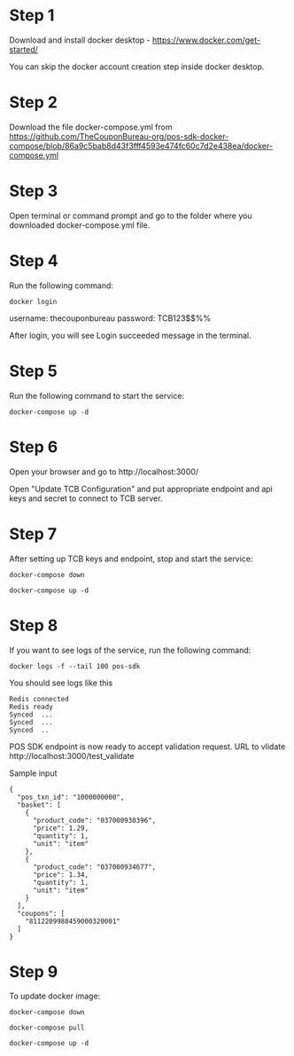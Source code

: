 # Step 1
Download and install docker desktop - https://www.docker.com/get-started/

You can skip the docker account creation step inside docker desktop.

# Step 2
Download the file docker-compose.yml from https://github.com/TheCouponBureau-org/pos-sdk-docker-compose/blob/86a9c5bab8d43f3fff4593e474fc60c7d2e438ea/docker-compose.yml

# Step 3
Open terminal or command prompt and go to the folder where you downloaded docker-compose.yml file.

# Step 4
Run the following command:

```
docker login
```
username: thecouponbureau
password: TCB123$$%%

After login, you will see Login succeeded message in the terminal.

# Step 5
Run the following command to start the service:

```
docker-compose up -d
```

# Step 6
Open your browser and go to http://localhost:3000/

Open "Update TCB Configuration" and put appropriate endpoint and api keys and secret to connect to TCB server.

# Step 7
After setting up TCB keys and endpoint, stop and start the service:

```
docker-compose down
```

```
docker-compose up -d
```

# Step 8
If you want to see logs of the service, run the following command:

```
docker logs -f --tail 100 pos-sdk
```

You should see logs like this

```
Redis connected
Redis ready
Synced  ...
Synced  ...
Synced  ..
```

POS SDK endpoint is now ready to accept validation request. URL to vlidate http://localhost:3000/test_validate

Sample input

```
{
  "pos_txn_id": "1000000000",
  "basket": [
    {
      "product_code": "037000930396",
      "price": 1.29,
      "quantity": 1,
      "unit": "item"
    },
    {
      "product_code": "037000934677",
      "price": 1.34,
      "quantity": 1,
      "unit": "item"
    }
  ],
  "coupons": [
    "8112209988459000320001"
  ]
}
```

# Step 9
To update docker image:

```
docker-compose down
```

```
docker-compose pull
```

```
docker-compose up -d
```